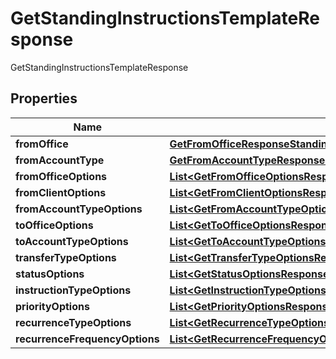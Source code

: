 

# GetStandingInstructionsTemplateResponse

GetStandingInstructionsTemplateResponse
## Properties

Name | Type | Description | Notes
------------ | ------------- | ------------- | -------------
**fromOffice** | [**GetFromOfficeResponseStandingInstructionSwagger**](GetFromOfficeResponseStandingInstructionSwagger.md) |  |  [optional]
**fromAccountType** | [**GetFromAccountTypeResponseStandingInstructionSwagger**](GetFromAccountTypeResponseStandingInstructionSwagger.md) |  |  [optional]
**fromOfficeOptions** | [**List&lt;GetFromOfficeOptionsResponseStandingInstructionSwagger&gt;**](GetFromOfficeOptionsResponseStandingInstructionSwagger.md) |  |  [optional]
**fromClientOptions** | [**List&lt;GetFromClientOptionsResponseStandingInstructionSwagger&gt;**](GetFromClientOptionsResponseStandingInstructionSwagger.md) |  |  [optional]
**fromAccountTypeOptions** | [**List&lt;GetFromAccountTypeOptionsResponseStandingInstructionSwagger&gt;**](GetFromAccountTypeOptionsResponseStandingInstructionSwagger.md) |  |  [optional]
**toOfficeOptions** | [**List&lt;GetToOfficeOptionsResponseStandingInstructionSwagger&gt;**](GetToOfficeOptionsResponseStandingInstructionSwagger.md) |  |  [optional]
**toAccountTypeOptions** | [**List&lt;GetToAccountTypeOptionsResponseStandingInstructionSwagger&gt;**](GetToAccountTypeOptionsResponseStandingInstructionSwagger.md) |  |  [optional]
**transferTypeOptions** | [**List&lt;GetTransferTypeOptionsResponseStandingInstructionSwagger&gt;**](GetTransferTypeOptionsResponseStandingInstructionSwagger.md) |  |  [optional]
**statusOptions** | [**List&lt;GetStatusOptionsResponseStandingInstructionSwagger&gt;**](GetStatusOptionsResponseStandingInstructionSwagger.md) |  |  [optional]
**instructionTypeOptions** | [**List&lt;GetInstructionTypeOptionsResponseStandingInstructionSwagger&gt;**](GetInstructionTypeOptionsResponseStandingInstructionSwagger.md) |  |  [optional]
**priorityOptions** | [**List&lt;GetPriorityOptionsResponseStandingInstructionSwagger&gt;**](GetPriorityOptionsResponseStandingInstructionSwagger.md) |  |  [optional]
**recurrenceTypeOptions** | [**List&lt;GetRecurrenceTypeOptionsResponseStandingInstructionSwagger&gt;**](GetRecurrenceTypeOptionsResponseStandingInstructionSwagger.md) |  |  [optional]
**recurrenceFrequencyOptions** | [**List&lt;GetRecurrenceFrequencyOptionsResponseStandingInstructionSwagger&gt;**](GetRecurrenceFrequencyOptionsResponseStandingInstructionSwagger.md) |  |  [optional]



